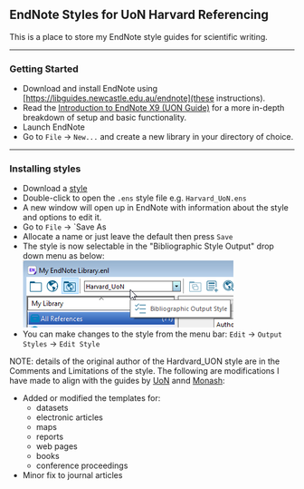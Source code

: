 ## EndNote Styles for UoN Harvard Referencing
This is a place to store my EndNote style guides for scientific writing.


---
### Getting Started
- Download and install EndNote using [https://libguides.newcastle.edu.au/endnote](these instructions).
- Read the [Introduction to EndNote X9 (UON Guide)](https://libguides.newcastle.edu.au/ld.php?content_id=47051325) for a more in-depth breakdown of setup and basic functionality.
- Launch EndNote
- Go to `File` → `New...` and create a new library in your directory of choice.


---
### Installing styles
- Download a [style](https://github.com/laidlaw42/uon-referencing-guides/styles/)
- Double-click to open the `.ens` style file e.g. `Harvard_UoN.ens`
- A new window will open up in EndNote with information about the style and options to edit it.
- Go to `File` → `Save As
- Allocate a name or just leave the default then press `Save`
- The style is now selectable in the "Bibliographic Style Output" drop down menu as below:
![Bibliographic Style Output](https://raw.githubusercontent.com/laidlaw42/uon-referencing-guides/main/images/EN_bos.png)
- You can make changes to the style from the menu bar: `Edit` → `Output Styles` → `Edit Style`

NOTE: details of the original author of the Hardvard_UON style are in the Comments and Limitations of the style.
The following are modifications I have made to align with the guides by [UoN](https://libguides.newcastle.edu.au/referencing/harvard) annd [Monash](https://guides.lib.monash.edu/c.php?g=219786&p=1454230):
- Added or modified the templates for:
  - datasets
  - electronic articles
  - maps
  - reports
  - web pages
  - books
  - conference proceedings
- Minor fix to journal articles
